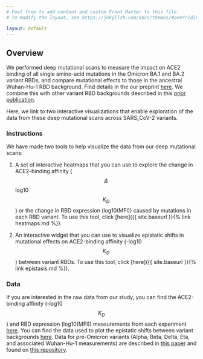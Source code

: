 ```yaml
---
# Feel free to add content and custom Front Matter to this file.
# To modify the layout, see https://jekyllrb.com/docs/themes/#overriding-theme-defaults

layout: default
---
```


## Overview 

We performed deep mutational scans to measure the impact on ACE2 binding of all single amino-acid mutations in the Omicron BA.1 and BA.2 variant RBDs, and compare mutational effects to those in the ancestral Wuhan-Hu-1 RBD background. Find details in the our preprint [here](https://www.biorxiv.org/content/10.1101/2022.09.20.508745v1). We combine this with other variant RBD backgrounds described in this [prior publication](https://www.science.org/doi/10.1126/science.abo7896).

Here, we link to two interactive visualizations that enable exploration of the data from these deep mutational scans across SARS_CoV-2 variants.


### Instructions 

We have made two tools to help visualize the data from our deep mutational scans:

1. A set of interactive heatmaps that you can use to explore the change in ACE2-binding affinity ($$\Delta$$log10 $$K_D$$) or the change in RBD expression (log10(MFI)) caused by mutations in each RBD variant. To use this tool, click [here]({{ site.baseurl }}{% link heatmaps.md %}).

2. An interactive widget that you can use to visualize epistatic shifts in mutational effects on ACE2-binding affinity (-log10 $$K_D$$) between variant RBDs. To use this tool, click [here]({{ site.baseurl }}{% link epistasis.md %}).  

### Data

If you are interested in the raw data from our study, you can find the ACE2-binding affinity (-log10 $$K_D$$) and RBD expression (log10(MFI)) measurements from each experiment [here](https://github.com/jbloomlab/SARS-CoV-2-RBD_DMS_Omicron/tree/main/results/final_variant_scores). You can find the data used to plot the epistatic shifts between variant backgrounds [here](https://github.com/jbloomlab/SARS-CoV-2-RBD_DMS_Omicron/blob/main/results/epistatic_shifts/JSD_versus_Wuhan1_by_target.csv). Data for pre-Omicron variants (Alpha, Beta, Delta, Eta, and associated Wuhan-Hu-1 measurements) are described in [this paper](https://www.science.org/doi/10.1126/science.abo7896) and found on [this repository](https://github.com/jbloomlab/SARS-CoV-2-RBD_DMS_variants).
